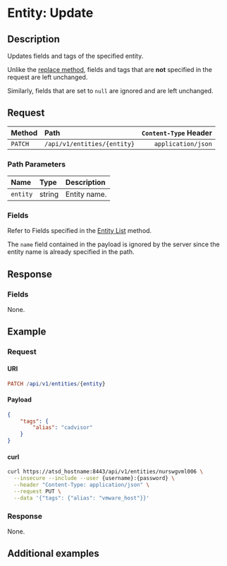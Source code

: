 # Entity: Update

## Description

Updates fields and tags of the specified entity.

Unlike the [replace method](create-or-replace.md), fields and tags that are **not** specified in the request are left unchanged.

Similarly, fields that are set to `null` are ignored and are left unchanged.

## Request

| Method | Path | `Content-Type` Header|
|:---|:---|---:|
| `PATCH` | `/api/v1/entities/{entity}` | `application/json` |

### Path Parameters

|**Name**|**Type**|**Description**|
|:---|:---|:---|
| `entity` |string|Entity name.|

### Fields

Refer to Fields specified in the [Entity List](list.md#fields) method.

The `name` field contained in the payload is ignored by the server since the entity name is already specified in the path.

## Response

### Fields

None.

## Example

### Request

#### URI

```elm
PATCH /api/v1/entities/{entity}
```

#### Payload

```json
{
    "tags": {
        "alias": "cadvisor"
    }
}
```

#### curl

```bash
curl https://atsd_hostname:8443/api/v1/entities/nurswgvml006 \
  --insecure --include --user {username}:{password} \
  --header "Content-Type: application/json" \
  --request PUT \
  --data '{"tags": {"alias": "vmware_host"}}'
```

### Response

None.

## Additional examples
